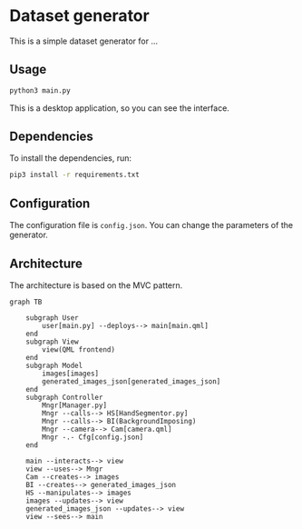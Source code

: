 # Dataset generator

This is a simple dataset generator for ...

## Usage

```bash
python3 main.py
```

This is a desktop application, so you can see the interface.

## Dependencies

To install the dependencies, run:

```bash
pip3 install -r requirements.txt
```

## Configuration

The configuration file is `config.json`. You can change the parameters of the generator.

## Architecture

The architecture is based on the MVC pattern.

```mermaid
graph TB
    
    subgraph User
        user[main.py] --deploys--> main[main.qml]
    end
    subgraph View
        view(QML frontend)
    end
    subgraph Model
        images[images]
        generated_images_json[generated_images_json]
    end
    subgraph Controller
        Mngr[Manager.py]
        Mngr --calls--> HS[HandSegmentor.py]
        Mngr --calls--> BI(BackgroundImposing)
        Mngr --camera--> Cam[camera.qml]
        Mngr -.- Cfg[config.json]
    end
    
    main --interacts--> view
    view --uses--> Mngr
    Cam --creates--> images
    BI --creates--> generated_images_json
    HS --manipulates--> images
    images --updates--> view
    generated_images_json --updates--> view
    view --sees--> main
```